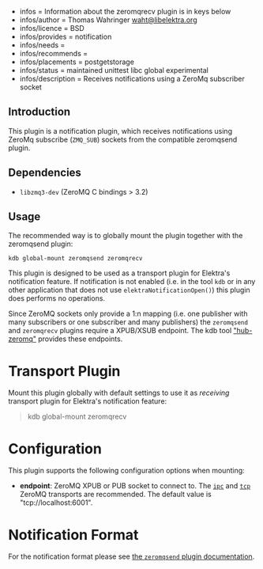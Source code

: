 - infos = Information about the zeromqrecv plugin is in keys below
- infos/author = Thomas Wahringer <waht@libelektra.org>
- infos/licence = BSD
- infos/provides = notification
- infos/needs =
- infos/recommends =
- infos/placements = postgetstorage
- infos/status = maintained unittest libc global experimental
- infos/description = Receives notifications using a ZeroMq subscriber socket

## Introduction

This plugin is a notification plugin, which receives notifications using ZeroMq
subscribe (`ZMQ_SUB`) sockets from the compatible zeromqsend plugin.

## Dependencies

- `libzmq3-dev` (ZeroMQ C bindings > 3.2)

## Usage

The recommended way is to globally mount the plugin together with the zeromqsend plugin:

	kdb global-mount zeromqsend zeromqrecv

This plugin is designed to be used as a transport plugin for Elektra's
notification feature.
If notification is not enabled (i.e. in the tool `kdb` or in any other
application that does not use `elektraNotificationOpen()`) this plugin does
performs no operations.

Since ZeroMQ sockets only provide a 1:n mapping (i.e. one publisher with many
subscribers or one subscriber and many publishers) the `zeromqsend` and
`zeromqrecv` plugins require a XPUB/XSUB endpoint.
The kdb tool ["hub-zeromq"](https://www.libelektra.org/tools/hub-zeromq)
provides these endpoints.

# Transport Plugin

Mount this plugin globally with default settings to use it as *receiving*
transport plugin for Elektra's notification feature:

> kdb global-mount zeromqrecv

# Configuration

This plugin supports the following configuration options when mounting:

- **endpoint**: ZeroMQ XPUB or PUB socket to connect to. The
[`ipc`](http://api.zeromq.org/4-2:zmq-ipc) and
[`tcp`](http://api.zeromq.org/4-2:zmq-tcp) ZeroMQ transports are recommended.
The default value is "tcp://localhost:6001".

# Notification Format

For the notification format please see
[the `zeromqsend` plugin documentation](https://www.libelektra.org/plugins/zeromqsend#notification-format).
